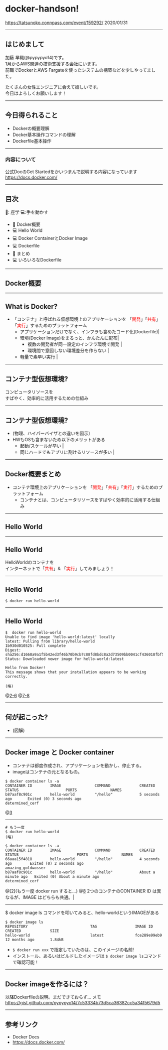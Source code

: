 # docker-handson!
https://tatsunoko.connpass.com/event/159292/
2020/01/31

---
## はじめまして

加藤 早織(@pypypyo14)です。  
1月からAWS関連の技術支援する会社にいます。  
前職でDockerとAWS Fargateを使ったシステムの構築などを少しやってました。  
  
たくさんの女性エンジニアに会えて嬉しいです。  
今日はよろしくお願いします！

---

## 今日得られること

- Dockerの概要理解
- Docker基本操作コマンドの理解
- Dockerfile基本操作

---

### 内容について

公式DocのGet Startedをかいつまんで説明する内容になっています  
https://docs.docker.com/


---

## 目次

📖: 座学  💻:手を動かす

- 📖 Docker概要
- 💻 Hello World
- 💻 Docker ContainerとDocker Image
- 💻 Dockerfile
- 📖 まとめ
- 💻 いろいろなDockerfile

---

## Docker概要

---

## What is Docker?

- 「コンテナ」と呼ばれる仮想環境上のアプリケーションを
  「<font color ="red">開発</font>」「<font color ="red">共有</font>」「<font color ="red">実行</font>」するためのプラットフォーム
  - アプリケーションだけでなく、インフラも含めたコード化(Dockerfile)|
  - 環境(Docker Image)をまるっと、かんたんに配布|
    - 複数の開発者が同一設定のインフラ環境で開発 |
    - 環境間で意図しない環境差分を作らない |
  - 軽量で素早い実行 |

---

## コンテナ型仮想環境?

コンピュータリソースを  
すばやく、効率的に活用するための仕組み

---

## コンテナ型仮想環境?
- (物理、ハイパーバイザとの違いを図示）
- HWもOSも含まないため以下のメリットがある
   - 起動/スケールが早い |
   - 同じハードでもアプリに割けるリソースが多い |

---

## Docker概要まとめ

- コンテナ環境上のアプリケーションを
  「<font color ="red">開発</font>」「<font color ="red">共有</font>」「<font color ="red">実行</font>」するためのプラットフォーム
  - コンテナとは、コンピュータリソースをすばやく効率的に活用する仕組み

---

## Hello World

---

## Hello World

HelloWorldのコンテナを  
インターネットで「<font color ="red">共有</font>」&  「<font color ="red">実行</font>」してみましょう！

---

## Hello World

```
$ docker run hello-world
```
---

## Hello World

```
$  docker run hello-world
Unable to find image 'hello-world:latest' locally
latest: Pulling from library/hello-world
1b930d010525: Pull complete 
Digest: sha256:d1668a9a1f5b42ed3f46b70b9cb7c88fd8bdc8a2d73509bb0041cf436018fbf5
Status: Downloaded newer image for hello-world:latest

Hello from Docker!
This message shows that your installation appears to be working correctly.

(略)
```
@[2-6](コンテナイメージをダウンロード)
@[7-8](アプリケーションの実行(標準出力))

---

## 何が起こった?
- (図解)

---

## Docker image と Docker container

- コンテナは都度作成され、アプリケーションを動かし、停止する。
- imageはコンテナの元となるもの。

```
$ docker container ls -a
CONTAINER ID        IMAGE               COMMAND             CREATED             STATUS                     PORTS               NAMES
b87aaf8c901c        hello-world         "/hello"            5 seconds ago       Exited (0) 3 seconds ago                       determined_cerf
```

@[3](実行後、コンテナは停止している(Exited(0)))

---

```
# もう一度
$ docker run hello-world
(略)

$ docker container ls -a
CONTAINER ID        IMAGE               COMMAND             CREATED              STATUS                          PORTS               NAMES
66aaa15f4818        hello-world         "/hello"            4 seconds ago        Exited (0) 2 seconds ago                            amazing_goldwasser
b87aaf8c901c        hello-world         "/hello"            About a minute ago   Exited (0) About a minute ago                       determined_cerf
```
@[2](もう一度 docker run すると…)
@[8](新しいコンテナが作成される)
2つのコンテナのCONTAINER ID は異なるが、IMAGE はどちらも共通。|

---

$ docker image ls コマンドを叩いてみると、hello-worldというIMAGEがある

```
$ docker image ls
REPOSITORY                            TAG                 IMAGE ID            CREATED             SIZE
hello-world                           latest              fce289e99eb9        12 months ago       1.84kB
```

- `$ docker run xxx` で指定していたのは、このイメージの名前!
- インストール、あるいはビルドしたイメージは `$ docker image ls`コマンドで確認可能！

---
## Docker imageを作るには？

以降Dockerfileの説明。まだできておらず…
メモ https://gist.github.com/pypypyo14/7c53334b73d5ca36382cc5a34f5679d5


---
## 参考リンク
-  Docker Docs
  - https://docs.docker.com/